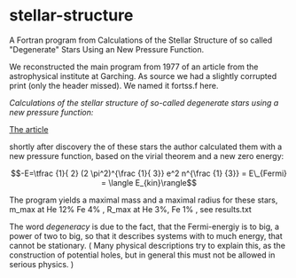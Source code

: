 # stellar-structure
A Fortran program from Calculations of the Stellar Structure of so called "Degenerate" Stars Using an New Pressure Function.

We reconstructed the main program from 1977 of an article from the astrophysical institute at Garching. As source we had a slightly corrupted print (only the header  missed). We named it fortss.f here.

*Calculations of the stellar structure of so-called degenerate stars using a new pressure function:*

[The article](https://pure.mpg.de/pubman/faces/ViewItemOverviewPage.jsp?itemId=item_2227006)

shortly after discovery the of these stars the author calculated them with a new pressure function, based on the virial theorem and a new zero energy:

$$-E=\tfrac {1}{ 2} (2 \pi^2)^{\frac {1}{ 3}} e^2 n^{\frac {1} {3}} = E\_{Fermi} = \langle E_{kin}\rangle$$

The program yields a maximal mass and a maximal radius for these stars, m_max at He 12% Fe 4% , R_max at He 3%, Fe 1% , see results.txt

The word *degeneracy* is due to the fact, that the Fermi-energiy is to big, a power of two to big, so that it describes systems with to much energy, that cannot be stationary. ( Many physical descriptions try to explain this, as the construction of potential holes, but in general this must not be allowed in serious physics.  )
